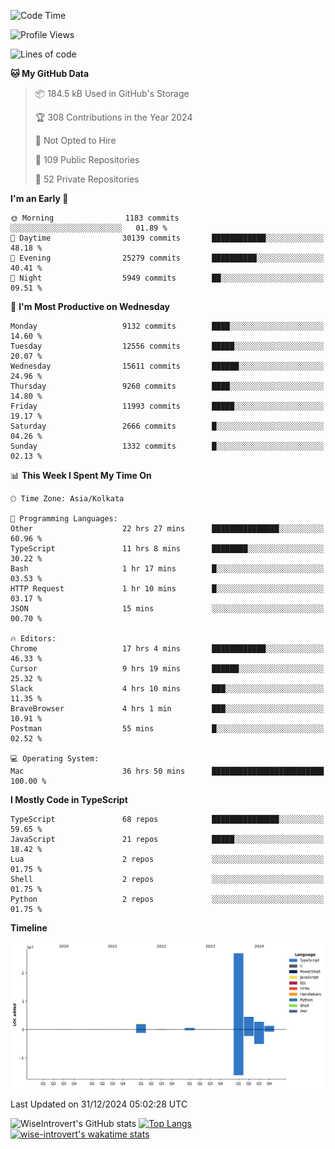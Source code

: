 <!--START_SECTION:waka-->
![Code Time](http://img.shields.io/badge/Code%20Time-2%2C051%20hrs%2055%20mins-blue)

![Profile Views](http://img.shields.io/badge/Profile%20Views-0-blue)

![Lines of code](https://img.shields.io/badge/From%20Hello%20World%20I%27ve%20Written-38.2%20million%20lines%20of%20code-blue)

**🐱 My GitHub Data** 

> 📦 184.5 kB Used in GitHub's Storage 
 > 
> 🏆 308 Contributions in the Year 2024
 > 
> 🚫 Not Opted to Hire
 > 
> 📜 109 Public Repositories 
 > 
> 🔑 52 Private Repositories 
 > 
**I'm an Early 🐤** 

```text
🌞 Morning                1183 commits        ░░░░░░░░░░░░░░░░░░░░░░░░░   01.89 % 
🌆 Daytime                30139 commits       ████████████░░░░░░░░░░░░░   48.18 % 
🌃 Evening                25279 commits       ██████████░░░░░░░░░░░░░░░   40.41 % 
🌙 Night                  5949 commits        ██░░░░░░░░░░░░░░░░░░░░░░░   09.51 % 
```
📅 **I'm Most Productive on Wednesday** 

```text
Monday                   9132 commits        ████░░░░░░░░░░░░░░░░░░░░░   14.60 % 
Tuesday                  12556 commits       █████░░░░░░░░░░░░░░░░░░░░   20.07 % 
Wednesday                15611 commits       ██████░░░░░░░░░░░░░░░░░░░   24.96 % 
Thursday                 9260 commits        ████░░░░░░░░░░░░░░░░░░░░░   14.80 % 
Friday                   11993 commits       █████░░░░░░░░░░░░░░░░░░░░   19.17 % 
Saturday                 2666 commits        █░░░░░░░░░░░░░░░░░░░░░░░░   04.26 % 
Sunday                   1332 commits        █░░░░░░░░░░░░░░░░░░░░░░░░   02.13 % 
```


📊 **This Week I Spent My Time On** 

```text
🕑︎ Time Zone: Asia/Kolkata

💬 Programming Languages: 
Other                    22 hrs 27 mins      ███████████████░░░░░░░░░░   60.96 % 
TypeScript               11 hrs 8 mins       ████████░░░░░░░░░░░░░░░░░   30.22 % 
Bash                     1 hr 17 mins        █░░░░░░░░░░░░░░░░░░░░░░░░   03.53 % 
HTTP Request             1 hr 10 mins        █░░░░░░░░░░░░░░░░░░░░░░░░   03.17 % 
JSON                     15 mins             ░░░░░░░░░░░░░░░░░░░░░░░░░   00.70 % 

🔥 Editors: 
Chrome                   17 hrs 4 mins       ████████████░░░░░░░░░░░░░   46.33 % 
Cursor                   9 hrs 19 mins       ██████░░░░░░░░░░░░░░░░░░░   25.32 % 
Slack                    4 hrs 10 mins       ███░░░░░░░░░░░░░░░░░░░░░░   11.35 % 
BraveBrowser             4 hrs 1 min         ███░░░░░░░░░░░░░░░░░░░░░░   10.91 % 
Postman                  55 mins             █░░░░░░░░░░░░░░░░░░░░░░░░   02.52 % 

💻 Operating System: 
Mac                      36 hrs 50 mins      █████████████████████████   100.00 % 
```

**I Mostly Code in TypeScript** 

```text
TypeScript               68 repos            ███████████████░░░░░░░░░░   59.65 % 
JavaScript               21 repos            █████░░░░░░░░░░░░░░░░░░░░   18.42 % 
Lua                      2 repos             ░░░░░░░░░░░░░░░░░░░░░░░░░   01.75 % 
Shell                    2 repos             ░░░░░░░░░░░░░░░░░░░░░░░░░   01.75 % 
Python                   2 repos             ░░░░░░░░░░░░░░░░░░░░░░░░░   01.75 % 
```



**Timeline**

![Lines of Code chart](https://raw.githubusercontent.com/wise-introvert/wise-introvert/master/assets/bar_graph.png)


 Last Updated on 31/12/2024 05:02:28 UTC
<!--END_SECTION:waka-->

![WiseIntrovert's GitHub stats](https://github-readme-stats.vercel.app/api?username=wise-introvert&count_private=true&show_icons=true)
[![Top Langs](https://github-readme-stats.vercel.app/api/top-langs/?username=wise-introvert&langs_count=10)](https://github.com/anuraghazra/github-readme-stats)
[![wise-introvert's wakatime stats](https://github-readme-stats.vercel.app/api/wakatime?username=wiseintrovert)](https://github.com/anuraghazra/github-readme-stats)

